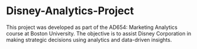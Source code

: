 # Disney-Analytics-Project
This project was developed as part of the AD654: Marketing Analytics course at Boston University. The objective is to assist Disney Corporation in making strategic decisions using analytics and data-driven insights. 
